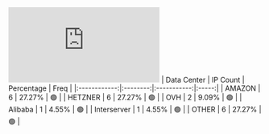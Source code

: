 ![Diagramm](https://github.com/obajay/StateSync-snapshots/blob/main/Projects/Medibloc/1/README.md)
| Data Center | IP Count | Percentage | Freq |
|:------------:|:--------:|:-----------:|:-----:|
| AMAZON | 6 | 27.27% | 🟢 |
| HETZNER | 6 | 27.27% | 🟢 |
| OVH | 2 | 9.09% | 🟢 |
| Alibaba | 1 | 4.55% | 🟢 |
| Interserver | 1 | 4.55% | 🟢 |
| OTHER | 6 | 27.27% | 🟢 |